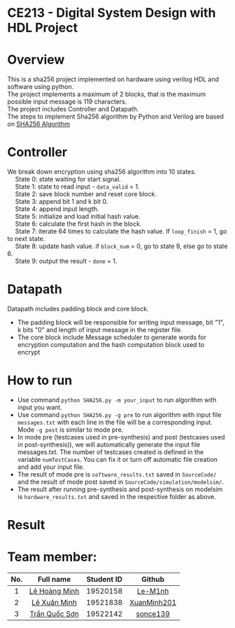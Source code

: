 # CE213 -  Digital System Design with HDL Project

# Overview
This is a sha256 project implemented on hardware using verilog HDL and software using python.\
The project implements a maximum of 2 blocks, that is the maximum possible input message is 119 characters.\
The project includes Controller and Datapath.\
The steps to implement Sha256 algorithm by Python and Verilog are based on [SHA256 Algorithm](https://en.wikipedia.org/wiki/SHA-2)

# Controller
We break down encryption using sha256 algorithm into 10 states.\
&emsp; State 0: state waiting for start signal.\
&emsp; State 1: state to read input - `data_valid` = 1.\
&emsp; State 2: save block number and reset core block.\
&emsp; State 3: append bit 1 and k bit 0.\
&emsp; State 4: append input length.\
&emsp; State 5: initialize and load initial hash value.\
&emsp; State 6: calculate the first hash in the block.\
&emsp; State 7: iterate 64 times to calculate the hash value. If `loop_finish` = 1, go to next state.\
&emsp; State 8: update hash value. if `block_num` = 0, go to state 9, else go to state 6.\
&emsp; State 9: output the result - `done` = 1.

# Datapath
Datapath includes padding block and core block.
- The padding block will be responsible for writing input message, bit "1", k bits "0" and length of input message in the register file.
- The core block include Message scheduler to generate words for encryption computation and the hash computation block used to encrypt

# How to run
- Use command `python SHA256.py -m your_input` to run algorithm with input you want.
- Use command `python SHA256.py -g pre` to run algorithm with input file `messages.txt` with each line in the file will be a corresponding input. Mode `-g post` is similar to mode pre.
- In mode pre (testcases used in pre-synthesis) and post (testcases used in post-synthesis)), we will automatically generate the input file messages.txt. The number of testcases created is defined in the variable `numTestCases`. You can fix it or turn off automatic file creation and add your input file.
- The result of mode pre is `software_results.txt` saved in `SourceCode/` and the result of mode post saved in `SourceCode/simulation/modelsim/`.
- The result after running pre-synthesis and post-synthesis on modelsim is `hardware_results.txt` and saved in the respective folder as above.

# Result


# Team member:
|No.| Full name             |Student ID     |Github|
|:-:|:---------------------:|:---------:|:--------:|
| 1	|[Lê Hoàng Minh](mailto:19520158@gm.uit.edu.vn)| 19520158	|[Le-M1nh](https://github.com/Le-M1nh)|
| 2	|[Lê Xuân Minh](mailto:19521838@gm.uit.edu.vn)| 19521838	  |[XuanMinh201](https://github.com/XuanMinh201)|
| 3	|[Trần Quốc Sơn](mailto:19522142@gm.uit.edu.vn)| 19522142	  |[sonce139](https://github.com/sonce139)|
